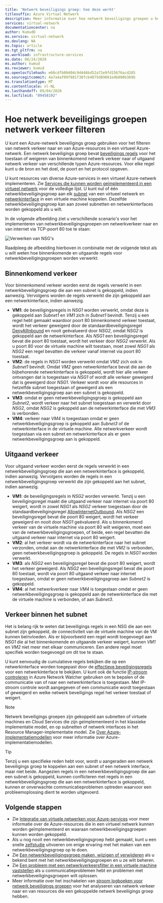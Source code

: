 ```yaml
---
title: 'Netwerk beveiligings groep: hoe deze werkt'
titlesuffix: Azure Virtual Network
description: Meer informatie over hoe netwerk beveiligings groepen u helpen bij het filteren van netwerk verkeer tussen Azure-resources.
services: virtual-network
documentationcenter: na
author: KumudD
ms.service: virtual-network
ms.devlang: NA
ms.topic: article
ms.tgt_pltfrm: na
ms.workload: infrastructure-services
ms.date: 08/24/2020
ms.author: kumud
ms.reviewer: kumud
ms.openlocfilehash: e60cdfb00d0dc9d446bd52a72e9fd15676acd285
ms.sourcegitcommit: 4a7a4af09f881f38fcb4875d89881e4b808b369b
ms.translationtype: MT
ms.contentlocale: nl-NL
ms.lasthandoff: 09/04/2020
ms.locfileid: "89458192"
---
```

# <a name="how-network-security-groups-filter-network-traffic"></a>Hoe netwerk beveiligings groepen netwerk verkeer filteren
<a name="network-security-groups"></a>

U kunt een Azure-netwerk beveiligings groep gebruiken voor het filteren van netwerk verkeer naar en van Azure-resources in een virtueel Azure-netwerk. Een netwerk beveiligings groep bevat [beveiligings regels](https://docs.microsoft.com/azure/virtual-network/security-overview#security-rules) voor het toestaan of weigeren van binnenkomend netwerk verkeer naar of uitgaand netwerk verkeer van verschillende typen Azure-resources. Voor elke regel kunt u de bron en het doel, de poort en het protocol opgeven.

U kunt resources van diverse Azure-services in een virtueel Azure-netwerk implementeren. Zie [Services die kunnen worden geïmplementeerd in een virtueel netwerk](virtual-network-for-azure-services.md#services-that-can-be-deployed-into-a-virtual-network) voor de volledige lijst. U kunt nul of één netwerkbeveiligingsgroep aan elk [subnet](virtual-network-manage-subnet.md#change-subnet-settings) van een virtueel netwerk en [netwerkinterface](virtual-network-network-interface.md#associate-or-dissociate-a-network-security-group) in een virtuele machine koppelen. Dezelfde netwerkbeveiligingsgroep kan aan zoveel subnetten en netwerkinterfaces worden gekoppeld als u wilt.

In de volgende afbeelding ziet u verschillende scenario's voor het implementeren van netwerkbeveiligingsgroepen om netwerkverkeer naar en van internet via TCP-poort 80 toe te staan:

![Verwerken van NSG's](./media/network-security-group-how-it-works/network-security-group-interaction.png)

Raadpleeg de afbeelding hierboven in combinatie met de volgende tekst als u wilt weten hoe binnenkomende en uitgaande regels voor netwerkbeveiligingsgroepen worden verwerkt:

## <a name="inbound-traffic"></a>Binnenkomend verkeer

Voor binnenkomend verkeer worden eerst de regels verwerkt in een netwerkbeveiligingsgroep die aan een subnet is gekoppeld, indien aanwezig. Vervolgens worden de regels verwerkt die zijn gekoppeld aan een netwerkinterface, indien aanwezig.

- **VM1**: de beveiligingsregels in *NSG1* worden verwerkt, omdat deze is gekoppeld aan *Subnet1* en *VM1* zich in *Subnet1* bevindt. Tenzij u een regel hebt gemaakt waardoor poort 80 binnenkomend verkeer toestaat, wordt het verkeer geweigerd door de standaardbeveiligingsregel [DenyAllInbound](https://docs.microsoft.com/azure/virtual-network/security-overview#denyallinbound) en nooit geëvalueerd door *NSG2*, omdat *NSG2* is gekoppeld aan de netwerkinterface. Als *NSG1* een beveiligingsregel bevat die poort 80 toestaat, wordt het verkeer door *NSG2* verwerkt. Als u poort 80 voor de virtuele machine wilt toestaan, moet zowel *NSG1* als *NSG2* een regel bevatten die verkeer vanaf internet via poort 80 toestaat.
- **VM2**: de regels in *NSG1* worden verwerkt omdat *VM2* zich ook in *Subnet1* bevindt. Omdat *VM2* geen netwerkinterface bevat die aan de bijbehorende netwerkinterface is gekoppeld, wordt hier alle verkeer ontvangen dat is toegestaan via *NSG1* of wordt alle verkeer geweigerd dat is geweigerd door *NSG1*. Verkeer wordt voor alle resources in hetzelfde subnet toegestaan of geweigerd als een netwerkbeveiligingsgroep aan een subnet is gekoppeld.
- **VM3**: omdat er geen netwerkbeveiligingsgroep is gekoppeld aan *Subnet2*, wordt verkeer naar het subnet toegestaan en verwerkt door *NSG2*, omdat *NSG2* is gekoppeld aan de netwerkinterface die met *VM3* is verbonden.
- **VM4**: verkeer naar *VM4* is toegestaan omdat er geen netwerkbeveiligingsgroep is gekoppeld aan *Subnet3* of de netwerkinterface in de virtuele machine. Alle netwerkverkeer wordt toegestaan via een subnet en netwerkinterface als er geen netwerkbeveiligingsgroep aan is gekoppeld.

## <a name="outbound-traffic"></a>Uitgaand verkeer

Voor uitgaand verkeer worden eerst de regels verwerkt in een netwerkbeveiligingsgroep die aan een netwerkinterface is gekoppeld, indien aanwezig. Vervolgens worden de regels in een netwerkbeveiligingsgroep verwerkt die zijn gekoppeld aan het subnet, indien aanwezig.

- **VM1**: de beveiligingsregels in *NSG2* worden verwerkt. Tenzij u een beveiligingsregel maakt die uitgaand verkeer naar internet via poort 80 weigert, wordt in zowel *NSG1* als *NSG2* verkeer toegestaan door de standaardbeveiligingsregel [AllowInternetOutbound](https://docs.microsoft.com/azure/virtual-network/security-overview#allowinternetoutbound). Als *NSG2* een beveiligingsregel bevat die poort 80 weigert, wordt het verkeer geweigerd en nooit door *NSG1* geëvalueerd. Als u binnenkomend verkeer van de virtuele machine via poort 80 wilt weigeren, moet een van de netwerkbeveiligingsgroepen, of beide, een regel bevatten die uitgaand verkeer naar internet via poort 80 weigert.
- **VM2**: al het verkeer wordt via de netwerkinterface naar het subnet verzonden, omdat aan de netwerkinterface die met *VM2* is verbonden, geen netwerkbeveiligingsgroep is gekoppeld. De regels in *NSG1* worden verwerkt.
- **VM3**: als *NSG2* een beveiligingsregel bevat die poort 80 weigert, wordt het verkeer geweigerd. Als *NSG2* een beveiligingsregel bevat die poort 80 toestaat, wordt via poort 80 uitgaand verkeer naar internet toegestaan, omdat er geen netwerkbeveiligingsgroep aan *Subnet2* is gekoppeld.
- **VM4**: al het netwerkverkeer naar *VM4* is toegestaan omdat er geen netwerkbeveiligingsgroep is gekoppeld aan de netwerkinterface die met de virtuele machine is verbonden, of aan *Subnet3*.


## <a name="intra-subnet-traffic"></a>Verkeer binnen het subnet

Het is belang rijk te weten dat beveiligings regels in een NSG die aan een subnet zijn gekoppeld, de connectiviteit van de virtuele machine van de VM kunnen beïnvloeden. Als er bijvoorbeeld een regel wordt toegevoegd aan *NSG1* die al het binnenkomende en uitgaande verkeer weigert, kunnen *VM1* en *VM2* niet meer met elkaar communiceren. Een andere regel moet specifiek worden toegevoegd om dit toe te staan. 

U kunt eenvoudig de cumulatieve regels bekijken die op een netwerkinterface worden toegepast door de [effectieve beveiligingsregels](virtual-network-network-interface.md#view-effective-security-rules) voor een netwerkinterface te bekijken. U kunt ook de functie [IP-stroom controleren](../network-watcher/diagnose-vm-network-traffic-filtering-problem.md?toc=%2fazure%2fvirtual-network%2ftoc.json) in Azure Network Watcher gebruiken om te bepalen of de communicatie van of naar een netwerkinterface is toegestaan. Met IP-stroom controle wordt aangegeven of een communicatie wordt toegestaan of geweigerd en welke netwerk beveiligings regel het verkeer toestaat of weigert.

> [!NOTE]
> Netwerk beveiligings groepen zijn gekoppeld aan subnetten of virtuele machines en Cloud Services die zijn geïmplementeerd in het klassieke implementatie model, en op subnetten of netwerk interfaces in het Resource Manager-implementatie model. Zie [Over Azure-implementatiemodellen](../azure-resource-manager/management/deployment-models.md?toc=%2fazure%2fvirtual-network%2ftoc.json) voor meer informatie over Azure-implementatiemodellen.

> [!TIP]
> Tenzij u een specifieke reden hebt voor, wordt u aangeraden een netwerk beveiligings groep te koppelen aan een subnet of een netwerk interface, maar niet beide. Aangezien regels in een netwerkbeveiligingsgroep die aan een subnet is gekoppeld, kunnen conflicteren met regels in een netwerkbeveiligingsgroep die aan een netwerkinterface is gekoppeld, kunnen er onverwachte communicatieproblemen optreden waarvoor een probleemoplossing dient te worden uitgevoerd.

## <a name="next-steps"></a>Volgende stappen

* Zie [Integratie van virtuele netwerken voor Azure-services](virtual-network-for-azure-services.md) voor meer informatie over de Azure-resources die in een virtueel netwerk kunnen worden geïmplementeerd en waaraan netwerkbeveiligingsgroepen kunnen worden gekoppeld.
* Als u nog nooit een netwerkbeveiligingsgroep hebt gemaakt, kunt u een snelle [zelfstudie](tutorial-filter-network-traffic.md) uitvoeren om enige ervaring met het maken van een netwerkbeveiligingsgroep op te doen.
* Zie [Een netwerkbeveiligingsgroep maken, wijzigen of verwijderen](manage-network-security-group.md) als u bekend bent met het netwerkbeveiligingsgroepen en u ze wilt beheren. 
* Zie [Een probleem met een netwerkverkeersfilter in een virtuele machine vaststellen](diagnose-network-traffic-filter-problem.md) als u communicatieproblemen hebt en problemen met netwerkbeveiligingsgroepen wilt oplossen. 
* Meer informatie over het inschakelen van [stroom logboeken voor netwerk beveiligings groepen](../network-watcher/network-watcher-nsg-flow-logging-portal.md?toc=%2fazure%2fvirtual-network%2ftoc.json) voor het analyseren van netwerk verkeer naar en van resources die een gekoppelde netwerk beveiligings groep hebben.
